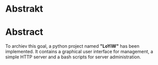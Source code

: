 # Abstrakt


# Abstract


To archiev this goal, a python project named **"LoYiW"** has been implemented. It contains a graphical user interface for management, a simple HTTP server and a bash scripts for server administration.

